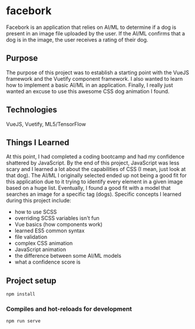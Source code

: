 # facebork
Facebork is an application that relies on AI/ML to determine if a dog is present in an image file uploaded by the user. If the AI/ML confirms that a dog is in the image, the user receives a rating of their dog.

## Purpose
The purpose of this project was to establish a starting point with the VueJS framework and the Vuetify component framework. I also wanted to learn how to implement a basic AI/ML in an application. Finally, I really just wanted an excuse to use this awesome CSS dog animation I found. 

## Technologies
VueJS, Vuetify, ML5/TensorFlow

## Things I Learned
At this point, I had completed a coding bootcamp and had my confidence shattered by JavaScript. By the end of this project, JavaScript was less scary and I learned a lot about the capabilities of CSS (I mean, just look at that dog). The AI/ML I originally selected ended up not being a good fit for this application due to it trying to identify every element in a given image based on a huge list. Eventually, I found a good fit with a model that searches an image for a specific tag (dogs). Specific concepts I learned during this project include:

- how to use SCSS
- overriding SCSS variables isn't fun
- Vue basics (how components work)
- learned ES5 common syntax
- file validation
- complex CSS animation
- JavaScript animation
- the difference between some AI/ML models
- what a confidence score is

## Project setup
```
npm install
```

### Compiles and hot-reloads for development
```
npm run serve
```
